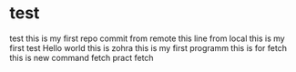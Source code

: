 # test
test
this is my first repo commit from remote
this line from local
this is my first test 
Hello world this is zohra
this is my first programm 
this is for fetch
this is new command fetch pract
fetch
